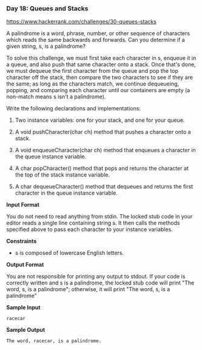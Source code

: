### Day 18: Queues and Stacks
https://www.hackerrank.com/challenges/30-queues-stacks

A palindrome is a word, phrase, number, or other sequence of characters which reads the same backwards and forwards. Can you determine if a given string, s, is a palindrome?

To solve this challenge, we must first take each character in s, enqueue it in a queue, and also push that same character onto a stack. Once that's done, we must dequeue the first character from the queue and pop the top character off the stack, then compare the two characters to see if they are the same; as long as the characters match, we continue dequeueing, popping, and comparing each character until our containers are empty (a non-match means s isn't a palindrome).

Write the following declarations and implementations:

1) Two instance variables: one for your stack, and one for your queue.

2) A void pushCharacter(char ch) method that pushes a character onto a stack.

3) A void enqueueCharacter(char ch) method that enqueues a character in the queue instance variable.

4) A char popCharacter() method that pops and returns the character at the top of the stack instance variable.

5) A char dequeueCharacter() method that dequeues and returns the first character in the queue instance variable.

**Input Format**

You do not need to read anything from stdin. The locked stub code in your editor reads a single line containing string s. It then calls the methods specified above to pass each character to your instance variables.

**Constraints**

- s is composed of lowercase English letters.
 
**Output Format**

You are not responsible for printing any output to stdout. 
If your code is correctly written and  s is a palindrome, the locked stub code will print "The word, s, is a palindrome"; otherwise, it will print "The word, s, is a palindrome"


**Sample Input**
 
```
racecar
```

**Sample Output**
 

```
The word, racecar, is a palindrome.
```